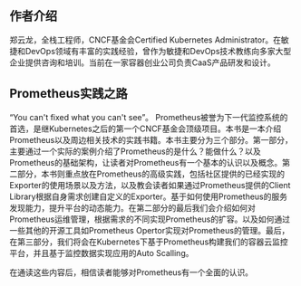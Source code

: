 ## 作者介绍

郑云龙，全栈工程师，CNCF基金会Certified Kubernetes Administrator。在敏捷和DevOps领域有丰富的实践经验，曾作为敏捷和DevOps技术教练向多家大型企业提供咨询和培训。当前在一家容器创业公司负责CaaS产品研发和设计。

## Prometheus实践之路

“You can't fixed what you can't see”。 Prometheus被誉为下一代监控系统的首选，是继Kubernetes之后的第一个CNCF基金会顶级项目。本书是一本介绍Prometheus以及周边相关技术的实践书籍。本书主要分为三个部分。第一部分，主要通过一个实际的案例介绍了Prometheus的是什么？能做什么？以及Prometheus的基础架构，让读者对Prometheus有一个基本的认识以及概念。第二部分，本书则重点放在Prometheus的高级实践，包括社区提供的已经实现的Exporter的使用场景以及方法，以及教会读者如果通过Prometheus提供的Client Library根据自身需求创建自定义的Exporter。基于如何使用Prometheus的服务发现能力，提升平台的动态能力。在第二部分的最后我们会介绍如何对Prometheus运维管理，根据需求的不同实现Prometheus的扩容。以及如何通过一些其他的开源工具如Prometheus Opertor实现对Prometheus的管理。最后，在第三部分，我们将会在Kubernetes下基于Prometheus构建我们的容器云监控平台，并且基于监控数据实现应用的Auto Scalling。

在通读这些内容后，相信读者能够对Prometheus有一个全面的认识。